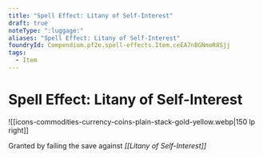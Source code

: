 ```yaml
---
title: "Spell Effect: Litany of Self-Interest"
draft: true
noteType: ":luggage:"
aliases: "Spell Effect: Litany of Self-Interest"
foundryId: Compendium.pf2e.spell-effects.Item.ceEA7nBGNmoR8Sjj
tags:
  - Item
---
```


# Spell Effect: Litany of Self-Interest
![[icons-commodities-currency-coins-plain-stack-gold-yellow.webp|150 lp right]]

Granted by failing the save against _[[Litany of Self-Interest]]_
